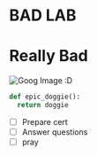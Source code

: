 # BAD LAB
# Really Bad

![Goog Image :D](https://s1.qwant.com/thumbr/474x668/a/6/62f371714014374f3813495ab9a2f1e478ef7e76cd350bbb60bb6cae658c5c/th.jpg?u=https%3A%2F%2Ftse.mm.bing.net%2Fth%3Fid%3DOIP.sKCcK8QL4h9acxEYEQUy7wHaKc%26pid%3DApi&q=0&b=1&p=0&a=0)

``` python
def epic_doggie():
  return doggie
```

- [ ] Prepare cert
- [ ] Answer questions
- [ ] pray
